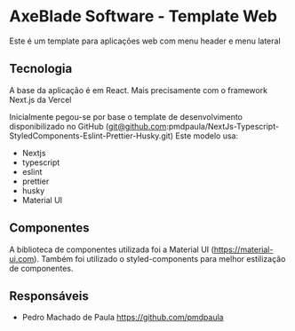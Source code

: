 # AxeBlade Software - Template Web

Este é um template para aplicações web com menu header e menu lateral

## Tecnologia

A base da aplicação é em React. Mais precisamente com o framework Next.js da Vercel

Inicialmente pegou-se por base o template de desenvolvimento disponibilizado no GitHub (git@github.com:pmdpaula/NextJs-Typescript-StyledComponents-Eslint-Prettier-Husky.git)
Este modelo usa:

- Nextjs
- typescript
- eslint
- prettier
- husky
- Material UI

## Componentes

A biblioteca de componentes utilizada foi a Material UI (https://material-ui.com).
Também foi utilizado o styled-components para melhor estilização de componentes.

## Responsáveis

- Pedro Machado de Paula https://github.com/pmdpaula
